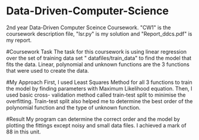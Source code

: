 # Data-Driven-Computer-Science
2nd year Data-Driven Computer Sceince Coursework. "CW1" is the coursework description file, "lsr.py" is my solution and "Report_ddcs.pdf" is my report.

#Coursework Task
The task for this coursework is using linear regression over the set of training data set " datafiles/train_data" to find the model that fits the data. Linear, polynomial and unknown functions are the 3 functions that were used to create the data.

#My Approach
First, I used Least Squares Method for all 3 functions to train the model by finding parameters with Maximum Likelihood equation. Then, I used basic cross- validation method called train-test split to minimise the overfitting. Train-test split also helped me to determine the best order of the polynomial function and the type of unknown function.

#Result
My program can determine the correct order and the model by plotting the fittings except noisy and small data files.
I achieved a mark of 88 in this unit.

